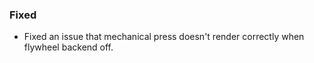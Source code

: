 ### Fixed
 - Fixed an issue that mechanical press doesn't render correctly when flywheel backend off.
